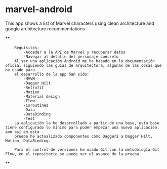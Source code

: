 # marvel-android
 This app shows a list of Marvel characters using clean architecture and google architecture recommendations

**

        Requisitos:
            -Acceder a la API de Marvel y recuperar datos
            -Navegar al detalle del personaje concreto
        Al ser una aplicación Android me he basado en la documentación oficial siguiendo las guías de arquitectura, algunas de las cosas que he usado para
        el desarrollo de la app han sido:
            -MVVM
            -Dagger Hilt
            -Retrofit
            -Motion
            -Material design
            -Flow
            -Coroutines
            -Data
            -DataBinding
            -Test
        La aplicación la he desarrollado a partir de una base, esta base tiene configurado lo mínimo para poder empezar una nueva aplicación, aun así en esta
        prueba he actualizado componentes como Dagger2 a Dagger Hilt, Motion, DataBinding.

        Para el control de versiones he usado Git con la metodología Git Flow, en el repositorio se puede ver el avance de la prueba.
**